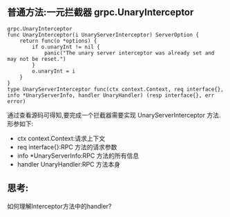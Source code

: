 ##	普通方法:一元拦截器 grpc.UnaryInterceptor

```
grpc.UnaryInterceptor
func UnaryInterceptor(i UnaryServerInterceptor) ServerOption {
    return func(o *options) {
        if o.unaryInt != nil {
            panic("The unary server interceptor was already set and may not be reset.")
        }
        o.unaryInt = i
    }
}
type UnaryServerInterceptor func(ctx context.Context, req interface{}, info *UnaryServerInfo, handler UnaryHandler) (resp interface{}, err error)
```

通过查看源码可得知,要完成一个拦截器需要实现 UnaryServerInterceptor 方法.形参如下:

-	ctx context.Context:请求上下文
-	req interface{}:RPC 方法的请求参数
-	info *UnaryServerInfo:RPC 方法的所有信息
-	handler UnaryHandler:RPC 方法本身


##	思考:

如何理解Interceptor方法中的handler?
